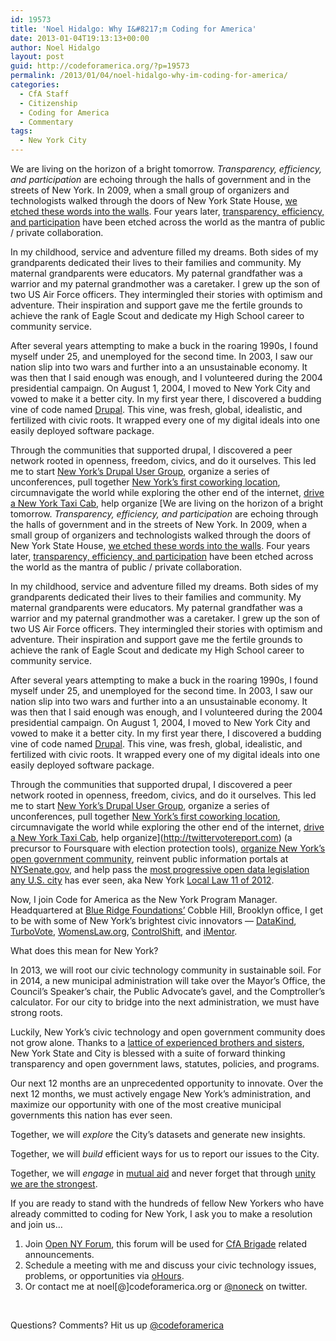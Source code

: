 ```yaml
---
id: 19573
title: 'Noel Hidalgo: Why I&#8217;m Coding for America'
date: 2013-01-04T19:13:13+00:00
author: Noel Hidalgo
layout: post
guid: http://codeforamerica.org/?p=19573
permalink: /2013/01/04/noel-hidalgo-why-im-coding-for-america/
categories:
  - CfA Staff
  - Citizenship
  - Coding for America
  - Commentary
tags:
  - New York City
---
```

We are living on the horizon of a bright tomorrow. _Transparency, efficiency, and participation_ are echoing through the halls of government and in the streets of New York. In 2009, when a small group of organizers and technologists walked through the doors of New York State House, [we etched these words into the walls](http://globehoppin.com/2010/10/13/open-senate-overview/). Four years later, [transparency, efficiency, and participation](http://www.whitehouse.gov/the_press_office/TransparencyandOpenGovernment) have been etched across the world as the mantra of public / private collaboration.

In my childhood, service and adventure filled my dreams. Both sides of my grandparents dedicated their lives to their families and community. My maternal grandparents were educators. My paternal grandfather was a warrior and my paternal grandmother was a caretaker. I grew up the son of two US Air Force officers. They intermingled their stories with optimism and adventure. Their inspiration and support gave me the fertile grounds to achieve the rank of Eagle Scout and dedicate my High School career to community service.

After several years attempting to make a buck in the roaring 1990s, I found myself under 25, and unemployed for the second time. In 2003, I saw our nation slip into two wars and further into a an unsustainable economy. It was then that I said enough was enough, and I volunteered during the 2004 presidential campaign. On August 1, 2004, I moved to New York City and vowed to make it a better city. In my first year there, I discovered a budding vine of code named [Drupal](http://drupal.org). This vine, was fresh, global, idealistic, and fertilized with civic roots. It wrapped every one of my digital ideals into one easily deployed software package.

Through the communities that supported drupal, I discovered a peer network rooted in openness, freedom, civics, and do it ourselves. This led me to start [New York&#8217;s Drupal User Group](http://groups.drupal.org/nyc), organize a series of unconferences, pull together [New York&#8217;s first coworking location](http://thechangeyouwanttosee.com/coworking), circumnavigate the world while exploring the other end of the internet, [drive a New York Taxi Cab](http://blip.tv/taxinyctv), help organize [We are living on the horizon of a bright tomorrow. _Transparency, efficiency, and participation_ are echoing through the halls of government and in the streets of New York. In 2009, when a small group of organizers and technologists walked through the doors of New York State House, [we etched these words into the walls](http://globehoppin.com/2010/10/13/open-senate-overview/). Four years later, [transparency, efficiency, and participation](http://www.whitehouse.gov/the_press_office/TransparencyandOpenGovernment) have been etched across the world as the mantra of public / private collaboration.

In my childhood, service and adventure filled my dreams. Both sides of my grandparents dedicated their lives to their families and community. My maternal grandparents were educators. My paternal grandfather was a warrior and my paternal grandmother was a caretaker. I grew up the son of two US Air Force officers. They intermingled their stories with optimism and adventure. Their inspiration and support gave me the fertile grounds to achieve the rank of Eagle Scout and dedicate my High School career to community service.

After several years attempting to make a buck in the roaring 1990s, I found myself under 25, and unemployed for the second time. In 2003, I saw our nation slip into two wars and further into a an unsustainable economy. It was then that I said enough was enough, and I volunteered during the 2004 presidential campaign. On August 1, 2004, I moved to New York City and vowed to make it a better city. In my first year there, I discovered a budding vine of code named [Drupal](http://drupal.org). This vine, was fresh, global, idealistic, and fertilized with civic roots. It wrapped every one of my digital ideals into one easily deployed software package.

Through the communities that supported drupal, I discovered a peer network rooted in openness, freedom, civics, and do it ourselves. This led me to start [New York&#8217;s Drupal User Group](http://groups.drupal.org/nyc), organize a series of unconferences, pull together [New York&#8217;s first coworking location](http://thechangeyouwanttosee.com/coworking), circumnavigate the world while exploring the other end of the internet, [drive a New York Taxi Cab](http://blip.tv/taxinyctv), help organize](http://twittervotereport.com) (a precursor to Foursquare with election protection tools), [organize New York&#8217;s open government community](http://www.meetup.com/openNY/), reinvent public information portals at [NYSenate.gov](http://nysenate.gov), and help pass the [most progressive open data legislation any U.S. city](http://semanticweb.com/new-york-city-taking-smart-and-semantic-steps-to-its-digital-future_b32727#more-32727) has ever seen, aka New York [Local Law 11 of 2012](http://www.nyc.gov/html/doitt/html/open/local_law_11_2012.shtml).

Now, I join Code for America as the New York Program Manager. Headquartered at [Blue Ridge Foundations&#8217;](http://brfny.org/portfolio/portfolio.html) Cobble Hill, Brooklyn office, I get to be with some of New York’s brightest civic innovators &#8212; [DataKind](http://datakind.org/), [TurboVote](https://turbovote.org/), [WomensLaw.org](http://womenslaw.org), [ControlShift](http://www.controlshiftlabs.com), and [iMentor](http://www.imentor.org/).

What does this mean for New York?

In 2013, we will root our civic technology community in sustainable soil. For in 2014, a new municipal administration will take over the Mayor&#8217;s Office, the Council&#8217;s Speaker&#8217;s chair, the Public Advocate&#8217;s gavel, and the Comptroller&#8217;s calculator. For our city to bridge into the next administration, we must have strong roots.

Luckily, New York&#8217;s civic technology and open government community does not grow alone. Thanks to a [lattice of experienced brothers and sisters](http://nyctwg.org), New York State and City is blessed with a suite of forward thinking transparency and open government laws, statutes, policies, and programs.

Our next 12 months are an unprecedented opportunity to innovate. Over the next 12 months, we must actively engage New York’s administration, and maximize our opportunity with one of the most creative municipal governments this nation has ever seen.

Together, we will _explore_ the City&#8217;s datasets and generate new insights.
  
Together, we will _build_ efficient ways for us to report our issues to the City.
  
Together, we will _engage_ in [mutual aid](http://en.wikipedia.org/wiki/Mutual_aid_(organization_theory)) and never forget that through [unity we are the strongest](http://en.wikipedia.org/wiki/Unity_makes_strength).

If you are ready to stand with the hundreds of fellow New Yorkers who have already committed to coding for New York, I ask you to make a resolution and join us&#8230;

  1. Join [Open NY Forum](http://www.meetup.com/openNY/), this forum will be used for [CfA Brigade](http://brigade.codeforamerica.org) related announcements.
  2. Schedule a meeting with me and discuss your civic technology issues, problems, or opportunities via [oHours](http://ohours.org/noneck).
  3. Or contact me at noel[@]codeforamerica.org or <a href="http://twitter.com/noneck" target="_blank">@noneck</a> on twitter.

&nbsp;

Questions? Comments? Hit us up <a href="http://twitter.com/codeforamerica" target="_blank">@codeforamerica</a>